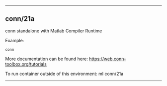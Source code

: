 
----------------------------------
## conn/21a ##
conn standalone with Matlab Compiler Runtime

Example:
```
conn
```

More documentation can be found here: https://web.conn-toolbox.org/tutorials

To run container outside of this environment: ml conn/21a

----------------------------------
